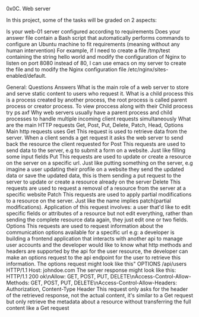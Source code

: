 0x0C. Web server


In this project, some of the tasks will be graded on 2 aspects:

Is your web-01 server configured according to requirements
Does your answer file contain a Bash script that automatically performs commands to configure an Ubuntu machine to fit requirements (meaning without any human intervention)
For example, if I need to create a file /tmp/test containing the string hello world and modify the configuration of Nginx to listen on port 8080 instead of 80, I can use emacs on my server to create the file and to modify the Nginx configuration file /etc/nginx/sites-enabled/default.

General:
Questions	Answers
What is the main role of a web server	to store and serve static content to users who request it.
What is a child process	this is a process created by another process, the root process is called parent process or creator process. To view proccess along with their Child process try ps axf
Why web servers usually have a parent process and child processes	to handle multiple incoming client requests simultaneously
What are the main HTTP requests	Get, Post, Put, Delete, Patch, Head, Options
Main http requests	uses
Get	This request is used to retrieve data from the server. When a client sends a get request it asks the web server to send back the resource the client requested for
Post	This requests are used to send data to the server, e.g to submit a form on a website. Just like filling some input fields
Put	This requests are used to update or create a resource on the server on a specific url. Just like putting something on the server, e.g imagine a user updating their profile on a website they send the updated data or save the updated data, this is them sending a put request to the server to update or create a resource already on the server
Delete	This requests are used to request a removal of a resource from the server at a specific website
Patch	This requests are used to apply partial modifications to a resource on the server. Just like the name implies patch(partial modifications). Application of this request involves: a user that'd like to edit specific fields or attributes of a resource but not edit everything, rather than sending the complete resource data again, they just edit one or two fields.
Options	This requests are used to request information about the communication options available for a specific url e.g: a developer is building a frontend application that interacts with another api to manage user accounts and the developer would like to know what http methods and headers are supported by the api for the user resource, the developer can make an options request to the api endpoint for the user to retrieve this information. The options request might look like this" OPTIONS /api/users HTTP/1.1 Host: johndoe.com The server response might look like this: HTTP/1.1 200 ok\nAllow: GET, POST, PUT, DELETE\nAccess-Control-Allow-Methods: GET, POST, PUT, DELETE\nAccess-Control-Allow-Headers: Authorization, Content-Type
Header	This request only asks for the header of the retrieved response, not the actual content, it's similar to a Get request but only retrieve the metadata about a resource without transferring the full content like a Get request
